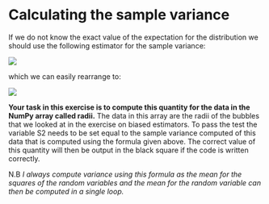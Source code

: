 # Calculating the sample variance

If we do not know the exact value of the expectation for the distribution we should use the following estimator for the sample variance:

![](https://render.githubusercontent.com/render/math?math=S^2=\frac{1}{n-1}\sum_{i=1}^{n}[X-\overline{X}]^2\qquad\textrm{where}\qquad\overline{X}=\frac{1}{n}\sum_{i=1}^{n}X_i)

which we can easily rearrange to:

![](https://render.githubusercontent.com/render/math?math=S^2=\frac{n}{n-1}\left[\left(\frac{1}{n}\sum_{i=1}^{n}X_i^2\right)^2-\overline{X}^2\right])

__Your task in this exercise is to compute this quantity for the data in the NumPy array called radii.__  The data in this array are the radii of the bubbles that we looked at in the exercise on biased estimators.  To pass the test the variable S2 needs to be set equal to the sample variance computed of this data that is computed using the formula given above.  The correct value of this quantity will then be output in the black square if the code is written correctly.

N.B _I always compute variance using this formula as the mean for the squares of the random variables and the mean for the random variable can then be computed in a single loop._  
